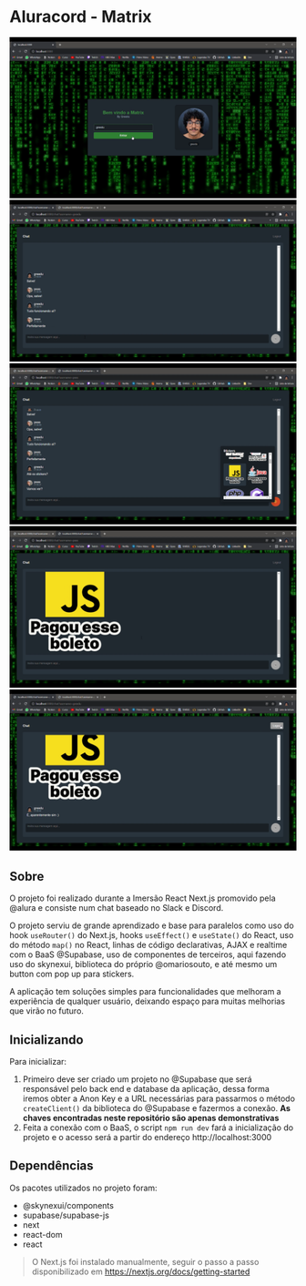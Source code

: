 # Aluracord - Matrix
![Página de login](./assets/aluracord1.png) ![Chat com realtime](./assets/aluracord2.png)
![Pop up stickers](./assets/aluracord3.png) ![Stickers](./assets/aluracord4.png)
![Botão logout](./assets/aluracord5.png)


## Sobre
O projeto foi realizado durante a Imersão React Next.js promovido pela @alura e consiste num chat baseado no Slack e Discord.

O projeto serviu de grande aprendizado e base para paralelos como uso do hook `useRouter()` do Next.js, hooks `useEffect()` e `useState()` do React, uso do método `map()` no React, linhas de código declarativas, AJAX e realtime com o BaaS @Supabase, uso de componentes de terceiros, aqui fazendo uso do skynexui, biblioteca do próprio @omariosouto, e até mesmo um button com pop up para stickers.  

A aplicação tem soluções simples para funcionalidades que melhoram a experiência de qualquer usuário, deixando espaço para muitas melhorias que virão no futuro.

## Inicializando

Para inicializar: 
1. Primeiro deve ser criado um projeto no @Supabase que será responsável pelo back end e database da aplicação, dessa forma iremos obter a Anon Key e a URL necessárias para passarmos o método `createClient()` da biblioteca do @Supabase e fazermos a conexão. **As chaves encontradas neste repositório são apenas demonstrativas**
2. Feita a conexão com o BaaS, o script `npm run dev` fará a inicialização do projeto e o acesso será a partir do endereço http://localhost:3000

## Dependências

Os pacotes utilizados no projeto foram:
- @skynexui/components
- supabase/supabase-js
- next
- react-dom
- react

> O Next.js foi instalado manualmente, seguir o passo a passo disponibilizado em <https://nextjs.org/docs/getting-started>
